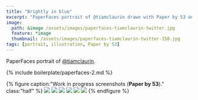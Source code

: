 ```yaml
---
title: "Brightly in blue"
excerpt: "PaperFaces portrait of @tiamclaurin drawn with Paper by 53 on an iPad."
image: 
  path: &image /assets/images/paperfaces-tiamclaurin-twitter.jpg 
  feature: *image
  thumbnail: /assets/images/paperfaces-tiamclaurin-twitter-150.jpg
tags: [portrait, illustration, Paper by 53]
---
```


PaperFaces portrait of [@tiamclaurin](https://twitter.com/tiamclaurin).

{% include boilerplate/paperfaces-2.md %}

{% figure caption:"Work in progress screenshots (**Paper by 53**)." class:"half" %}
[![](/assets/images/paperfaces-tiamclaurin-process-1-600.jpg)](/assets/images/paperfaces-tiamclaurin-process-1-lg.jpg)
[![](/assets/images/paperfaces-tiamclaurin-process-2-600.jpg)](/assets/images/paperfaces-tiamclaurin-process-2-lg.jpg)
[![](/assets/images/paperfaces-tiamclaurin-process-3-600.jpg)](/assets/images/paperfaces-tiamclaurin-process-3-lg.jpg)
[![](/assets/images/paperfaces-tiamclaurin-process-4-600.jpg)](/assets/images/paperfaces-tiamclaurin-process-4-lg.jpg)
[![](/assets/images/paperfaces-tiamclaurin-process-5-600.jpg)](/assets/images/paperfaces-tiamclaurin-process-5-lg.jpg)
[![](/assets/images/paperfaces-tiamclaurin-process-6-600.jpg)](/assets/images/paperfaces-tiamclaurin-process-6-lg.jpg)
{% endfigure %}
